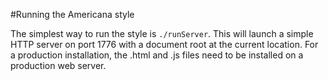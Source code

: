 #Running the Americana style

The simplest way to run the style is `./runServer`. This will launch a simple HTTP server on port 1776 with a document root at the current location. For a production installation, the .html and .js files need to be installed on a production web server.
